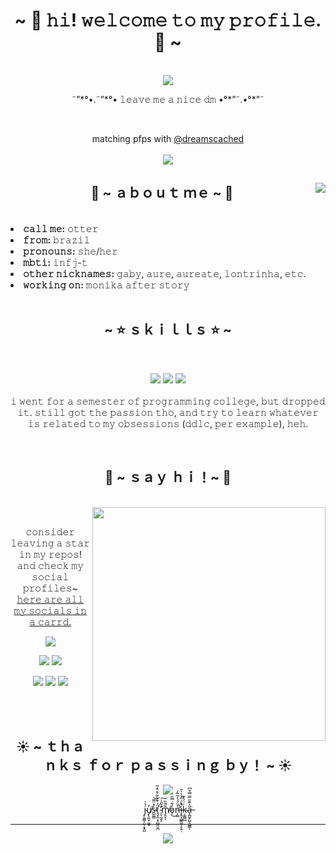 <body>
<h1 align="center">~ 🌻 𝚑𝚒! 𝚠𝚎𝚕𝚌𝚘𝚖𝚎 𝚝𝚘 𝚖𝚢 𝚙𝚛𝚘𝚏𝚒𝚕𝚎. 🌻 ~</h1>
<br>
<div align="center">
  <a href="https://discordapp.com/users/190511633636917248" >
   <img src="https://lanyard.cnrad.dev/api/190511633636917248?idleMessage=otter is probably asleep or outside..."
        />
  </a>
  <br>
  <p>˜”*°•.˜”*°• 𝚕𝚎𝚊𝚟𝚎 𝚖𝚎 𝚊 𝚗𝚒𝚌𝚎 𝚍𝚖 •°*”˜.•°*”˜</p>
</div>
 <br>
  <p align="center"> matching pfps with <a href="https://github.com/dreamscached">@dreamscached</a> <br>
    <br>
  <a href="https://github.com/my-otter-self/mas_hydro/graphs/contributors">
    <img src="https://contrib.rocks/image?repo=my-otter-self/mas_hydro&max=6" />
  </a>
</p>
<div>
<img src="https://steamuserimages-a.akamaihd.net/ugc/920297026158562759/FFEA389EB65A987763AC095E0F81BB747176E209/?imw=5000&imh=5000&ima=fit&impolicy=Letterbox&imcolor=%23000000&letterbox=false" align="right">
 <h2 align="center"> 🦦 ~ ａｂｏｕｔ ｍｅ ~ 🦦 </h2><br>
<li>
<b>𝚌𝚊𝚕𝚕 𝚖𝚎:</b> 𝚘𝚝𝚝𝚎𝚛
</li>
<li>
<b>𝚏𝚛𝚘𝚖:</b> 𝚋𝚛𝚊𝚣𝚒𝚕
</li>
<li>
<b>𝚙𝚛𝚘𝚗𝚘𝚞𝚗𝚜:</b> 𝚜𝚑𝚎/𝚑𝚎𝚛
</li>
<li>
<b>𝚖𝚋𝚝𝚒:</b> 𝚒𝚗𝚏𝚓-𝚝
</li>
<li>
<b>𝚘𝚝𝚑𝚎𝚛 𝚗𝚒𝚌𝚔𝚗𝚊𝚖𝚎𝚜:</b> 𝚐𝚊𝚋𝚢, 𝚊𝚞𝚛𝚎, 𝚊𝚞𝚛𝚎𝚊𝚝𝚎, 𝚕𝚘𝚗𝚝𝚛𝚒𝚗𝚑𝚊, 𝚎𝚝𝚌.
</li>
<li>
<b>𝚠𝚘𝚛𝚔𝚒𝚗𝚐 𝚘𝚗:</b> 𝚖𝚘𝚗𝚒𝚔𝚊 𝚊𝚏𝚝𝚎𝚛 𝚜𝚝𝚘𝚛𝚢
</li>
<br>
</div>
<div>
<h2 align="center">            ~ ⭐ ｓｋｉｌｌｓ ⭐ ~</h2><br>
<p>
</div>
<div>
<p align="center"><img src="https://img.shields.io/badge/python-3670A0?style=for-the-badge&logo=python&logoColor=ffdd54"/> <img src="https://img.shields.io/badge/github-%23121011.svg?style=for-the-badge&logo=github&logoColor=white"/> <img src="https://img.shields.io/badge/Atom-%2366595C.svg?style=for-the-badge&logo=atom&logoColor=white"/><br><br>
𝚒 𝚠𝚎𝚗𝚝 𝚏𝚘𝚛 𝚊 𝚜𝚎𝚖𝚎𝚜𝚝𝚎𝚛 𝚘𝚏 𝚙𝚛𝚘𝚐𝚛𝚊𝚖𝚖𝚒𝚗𝚐 𝚌𝚘𝚕𝚕𝚎𝚐𝚎, 𝚋𝚞𝚝 𝚍𝚛𝚘𝚙𝚙𝚎𝚍 𝚒𝚝. 𝚜𝚝𝚒𝚕𝚕 𝚐𝚘𝚝 𝚝𝚑𝚎 𝚙𝚊𝚜𝚜𝚒𝚘𝚗 𝚝𝚑𝚘, 𝚊𝚗𝚍 𝚝𝚛𝚢 𝚝𝚘 𝚕𝚎𝚊𝚛𝚗 𝚠𝚑𝚊𝚝𝚎𝚟𝚎𝚛 𝚒𝚜 𝚛𝚎𝚕𝚊𝚝𝚎𝚍 𝚝𝚘 𝚖𝚢 𝚘𝚋𝚜𝚎𝚜𝚜𝚒𝚘𝚗𝚜 (𝚍𝚍𝚕𝚌, 𝚙𝚎𝚛 𝚎𝚡𝚊𝚖𝚙𝚕𝚎), 𝚑𝚎𝚑.
</p>
<br>
<h2 align="center">           🎇 ~ ｓａｙ ｈｉ！~ 🎇</h2>
<br><img src="https://i.redd.it/daixsm5419711.jpg" align="right" width="373.5px">
<br>
<p align="center">𝚌𝚘𝚗𝚜𝚒𝚍𝚎𝚛 𝚕𝚎𝚊𝚟𝚒𝚗𝚐 𝚊 𝚜𝚝𝚊𝚛 𝚒𝚗 𝚖𝚢 𝚛𝚎𝚙𝚘𝚜!<br>
𝚊𝚗𝚍 𝚌𝚑𝚎𝚌𝚔 𝚖𝚢 𝚜𝚘𝚌𝚒𝚊𝚕 𝚙𝚛𝚘𝚏𝚒𝚕𝚎𝚜~<br>
<a href=https://your-otter-friend.carrd.co/>𝚑𝚎𝚛𝚎 𝚊𝚛𝚎 𝚊𝚕𝚕 𝚖𝚢 𝚜𝚘𝚌𝚒𝚊𝚕𝚜 𝚒𝚗 𝚊 𝚌𝚊𝚛𝚛𝚍.</a>
</p>
<p align="center"><a href="https://ko-fi.com/X7X3CTDJH."target="_blank"><img src="https://ko-fi.com/img/githubbutton_sm.svg"/><br>
<p align="center"><a href="https://open.spotify.com/user/aureate." target="_blank"><img src="https://img.shields.io/badge/Spotify-1ED760?style=for-the-badge&logo=spotify&logoColor=white"/></a> <a href="https://discord.gg/suuz4CUWSp" target="_blank"><img src="https://img.shields.io/badge/%3Cwork corner%3E-%237289DA.svg?style=for-the-badge&logo=discord&logoColor=white"/></a></p> <p align="center"><a href="https://www.reddit.com/user/my-otter-self" target="_blank"><img src="https://img.shields.io/badge/Reddit-FF4500?style=for-the-badge&logo=reddit&logoColor=white"/></a> <a href="https://www.tiktok.com/@touchyourhearttwice" target="_blank"><img src="https://img.shields.io/badge/TikTok-%23000000.svg?style=for-the-badge&logo=TikTok&logoColor=white"/></a> <a href="mailto:iamaureate@gmail.com" target="_blank"><img src="https://img.shields.io/badge/Gmail-D14836?style=for-the-badge&logo=gmail&logoColor=white"/></a></p>
</div>
<br><br>
<div>
<h2 align="center">☀️ ~ ｔｈａｎｋｓ ｆｏｒ ｐａｓｓｉｎｇ ｂｙ！ ~ ☀️</h2>
<div align="center">
<img src="https://c.tenor.com/E8thhC52PLUAAAAC/monika-blushing.gif"><br>
<p align="center">j̴͎͈͇̩̤̖͙͓̺̉͑u̸̡̢͍̬̣͖̬̓͘ṡ̵̺̼͇̽̈͌͝ẗ̷͉͓̼͔̖̪̭̮̪́̇͊̀͋͒̈̽̃̕ ̴̨̛̖̰̱̝̐̃̄͑͠m̸̡̯̞̩̄̋͂̏o̷̩̓͋̿̑͜n̶̛̩͚̔̈́́̓̅̃̒̚i̷͓̭͎̺̳͖̜̙̭̣͛̀͗̋̉̀̍̑̚ķ̴͚͚̺͑̈́͐͊a̶͓̪̱̙̺͔̺̳̎͛͊̋̿̿̊͆͘ͅ</p>
</div>
<hr>
</div>
</div>
</body>
<p align="center"><img src="https://github-readme-stats.vercel.app/api?username=my-otter-self&show_icons=true&theme=dark&title_color=F8F1AE&icon_color=F8F1AE&border=F8F1AE"/></p>

